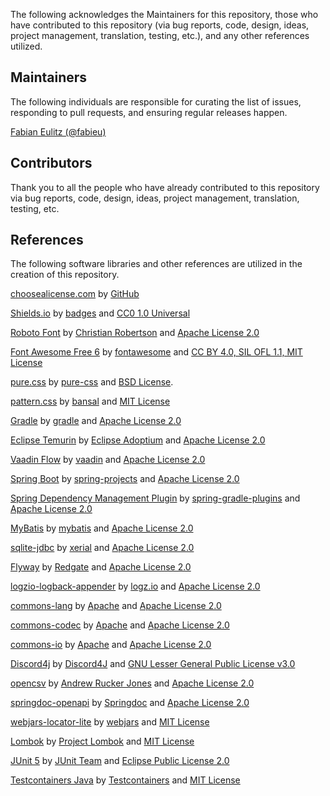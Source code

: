 The following acknowledges the Maintainers for this repository, those who have contributed to this repository (via bug
reports, code, design, ideas, project management, translation, testing, etc.), and any other references utilized.

## Maintainers

The following individuals are responsible for curating the list of issues, responding to pull requests, and ensuring
regular releases happen.

[Fabian Eulitz (@fabieu)](https://github.com/fabieu)

## Contributors

Thank you to all the people who have already contributed to this repository via bug reports, code, design, ideas,
project management, translation, testing, etc.

## References

The following software libraries and other references are utilized in the creation of this repository.

[choosealicense.com](https://choosealicense.com/) by [GitHub](https://github.com/)

[Shields.io](https://shields.io/) by [badges](https://github.com/badges)
and [CC0 1.0 Universal](https://github.com/badges/shields/blob/master/LICENSE)

[Roboto Font](https://github.com/googlefonts/roboto) by [Christian Robertson](https://github.com/christianrobertson)
and [Apache License 2.0](https://github.com/googlefonts/roboto/blob/main/LICENSE)

[Font Awesome Free 6](https://fontawesome.com/) by [fontawesome](https://fontawesome.com)
and [CC BY 4.0, SIL OFL 1.1, MIT License](https://fontawesome.com/license/free)

[pure.css](https://purecss.io/) by [pure-css](https://github.com/pure-css/)
and [BSD License](https://github.com/pure-css/pure/blob/master/LICENSE).

[pattern.css](https://bansal.io/pattern-css) by [bansal](https://github.com/bansal)
and [MIT License](https://github.com/bansal/pattern.css)

[Gradle](https://gradle.org/) by [gradle](https://github.com/gradle)
and [Apache License 2.0](https://github.com/gradle/gradle/blob/master/LICENSE)

[Eclipse Temurin](https://adoptium.net/de/temurin/) by [Eclipse Adoptium](https://github.com/adoptium)
and [Apache License 2.0](https://github.com/adoptium/temurin-build/blob/master/LICENSE)

[Vaadin Flow](https://vaadin.com/) by [vaadin](https://github.com/vaadin)
and [Apache License 2.0](https://github.com/vaadin/flow/blob/main/LICENSE)

[Spring Boot](https://spring.io/projects/spring-boot) by [spring-projects](https://github.com/spring-projects)
and [Apache License 2.0](https://github.com/spring-projects/spring-boot/blob/main/LICENSE.txt)

[Spring Dependency Management Plugin](https://github.com/spring-gradle-plugins/dependency-management-plugin)
by [spring-gradle-plugins](https://github.com/spring-gradle-plugins) and [Apache License 2.0]()

[MyBatis](https://github.com/mybatis/spring-boot-starter) by [mybatis](https://github.com/mybatis)
and [Apache License 2.0](https://github.com/mybatis/spring-boot-starter/blob/master/LICENSE)

[sqlite-jdbc](https://github.com/xerial/sqlite-jdbc) by [xerial](https://github.com/xerial)
and [Apache License 2.0](https://github.com/xerial/sqlite-jdbc/blob/master/LICENSE)

[Flyway](https://flywaydb.org/) by [Redgate](https://www.red-gate.com)
and [Apache License 2.0](https://github.com/flyway/flyway/blob/main/LICENSE.md)

[logzio-logback-appender](https://github.com/logzio/logzio-logback-appender) by [logz.io](https://logz.io/)
and [Apache License 2.0](https://github.com/logzio/logzio-logback-appender/blob/master/LICENSE)

[commons-lang](https://github.com/apache/commons-lang) by [Apache](https://apache.org/)
and [Apache License 2.0](https://github.com/apache/commons-lang/blob/master/LICENSE.txt)

[commons-codec](https://github.com/apache/commons-codec) by [Apache](https://apache.org/)
and [Apache License 2.0](https://github.com/apache/commons-codec/blob/master/LICENSE.txt)

[commons-io](https://github.com/apache/commons-io) by [Apache](https://apache.org/)
and [Apache License 2.0](https://github.com/apache/commons-io/blob/master/LICENSE.txt)

[Discord4j](https://github.com/Discord4J/Discord4J) by [Discord4J](https://github.com/Discord4J)
and [GNU Lesser General Public License v3.0](https://github.com/Discord4J/Discord4J/blob/master/LICENSE.txt)

[opencsv](https://opencsv.sourceforge.net/scm.html)
by [Andrew Rucker Jones](https://sourceforge.net/u/aruckerjones/profile/)
and [Apache License 2.0](https://sourceforge.net/p/opencsv/source/ci/master/tree/LICENSE)

[springdoc-openapi](https://github.com/springdoc/springdoc-openapi) by [Springdoc](https://springdoc.org/)
and [Apache License 2.0](https://github.com/springdoc/springdoc-openapi/blob/main/LICENSE)

[webjars-locator-lite](https://github.com/webjars/webjars-locator-lite) by [webjars](https://github.com/webjars)
and [MIT License](https://github.com/webjars/webjars-locator-lite/blob/main/LICENSE.md)

[Lombok](https://github.com/projectlombok/lombok) by [Project Lombok](https://projectlombok.org/)
and [MIT License](https://github.com/projectlombok/lombok/blob/master/LICENSE)

[JUnit 5](https://github.com/junit-team/junit5) by [JUnit Team](https://junit.org/junit5/)
and [Eclipse Public License 2.0](https://github.com/junit-team/junit5/blob/main/LICENSE.md)

[Testcontainers Java](https://github.com/testcontainers/testcontainers-java)
by [Testcontainers](https://www.testcontainers.org/)
and [MIT License](https://github.com/testcontainers/testcontainers-java/blob/main/LICENSE)